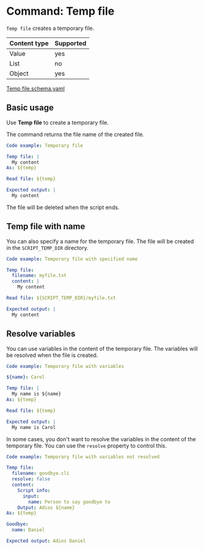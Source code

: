 # Command: Temp file

`Temp file` creates a temporary file.

| Content type | Supported |
|--------------|-----------|
| Value        | yes       |
| List         | no        |
| Object       | yes       |

[Temp file.schema.yaml](schema/Temp%20file.schema.yaml)

## Basic usage

Use **Temp file** to create a temporary file.

The command returns the file name of the created file.

```yaml instacli
Code example: Temporary file

Temp file: |
  My content
As: ${temp}

Read file: ${temp}

Expected output: |
  My content
```

The file will be deleted when the script ends.

## Temp file with name

You can also specify a name for the temporary file. The file will be created in the `SCRIPT_TEMP_DIR` directory.

```yaml instacli
Code example: Temporary file with specified name

Temp file:
  filename: myfile.txt
  content: |
    My content

Read file: ${SCRIPT_TEMP_DIR}/myfile.txt

Expected output: |
  My content
```

## Resolve variables

You can use variables in the content of the temporary file. The variables will be resolved when the file is created.

```yaml instacli
Code example: Temporary file with variables

${name}: Carol

Temp file: |
  My name is ${name}
As: ${temp}

Read file: ${temp}

Expected output: |
  My name is Carol
```

In some cases, you don't want to resolve the variables in the content of the temporary file. You can use the `resolve`
property to control this.

```yaml instacli
Code example: Temporary file with variables not resolved

Temp file:
  filename: goodbye.cli
  resolve: false
  content:
    Script info:
      input:
        name: Person to say goodbye to
    Output: Adios ${name}
As: ${temp}

Goodbye:
  name: Daniel

Expected output: Adios Daniel
```